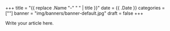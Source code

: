 +++
title = "{{ replace .Name "-" " " | title }}"
date = {{ .Date }}
categories = [""]
banner = "img/banners/banner-default.jpg"
draft = false
+++

Write your article here.
